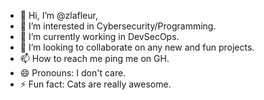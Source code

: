 - 👋 Hi, I’m @zlafleur,
- 👀 I’m interested in Cybersecurity/Programming.
- 🌱 I’m currently working in DevSecOps.
- 💞️ I’m looking to collaborate on any new and fun projects.
- 📫 How to reach me ping me on GH.
- 😄 Pronouns: I don't care. 
- ⚡ Fun fact: Cats are really awesome. 

<!---
zlafleur/zlafleur is a ✨ special ✨ repository because its `README.md` (this file) appears on your GitHub profile.
You can click the Preview link to take a look at your changes.
--->
